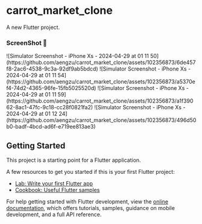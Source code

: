 # carrot_market_clone

A new Flutter project.

### ScreenShot 📸

<div class='row'>
![Simulator Screenshot - iPhone Xs - 2024-04-29 at 01 11 50](https://github.com/aengzu/carrot_market_clone/assets/102356873/6de457f8-2ac6-4538-9c3a-92df9ab5bdcd)
![Simulator Screenshot - iPhone Xs - 2024-04-29 at 01 11 54](https://github.com/aengzu/carrot_market_clone/assets/102356873/a5370ef4-74d2-4365-96fe-15fb5025520d)
![Simulator Screenshot - iPhone Xs - 2024-04-29 at 01 11 59](https://github.com/aengzu/carrot_market_clone/assets/102356873/a1f39062-8ac1-47fc-9c18-cc28f0821fa2)
![Simulator Screenshot - iPhone Xs - 2024-04-29 at 01 12 24](https://github.com/aengzu/carrot_market_clone/assets/102356873/496d50b0-badf-4bcd-ad6f-e719ee813ae3)
</div>

## Getting Started

This project is a starting point for a Flutter application.

A few resources to get you started if this is your first Flutter project:

- [Lab: Write your first Flutter app](https://docs.flutter.dev/get-started/codelab)
- [Cookbook: Useful Flutter samples](https://docs.flutter.dev/cookbook)

For help getting started with Flutter development, view the
[online documentation](https://docs.flutter.dev/), which offers tutorials,
samples, guidance on mobile development, and a full API reference.
